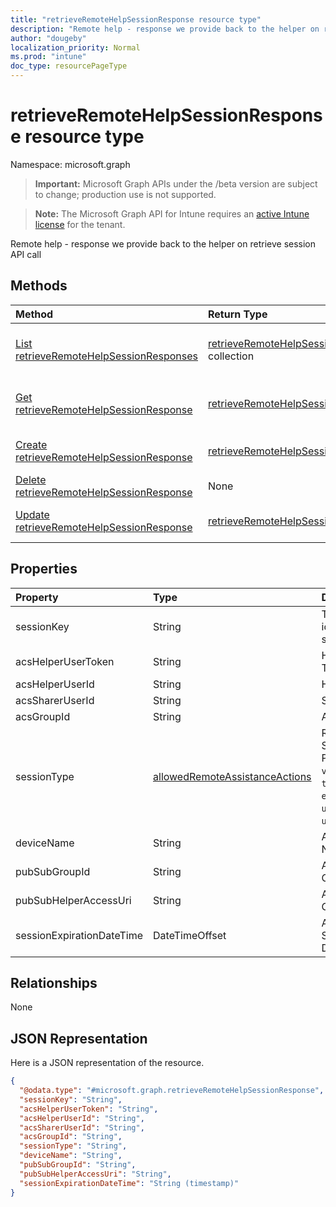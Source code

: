 ```yaml
---
title: "retrieveRemoteHelpSessionResponse resource type"
description: "Remote help - response we provide back to the helper on retrieve session API call"
author: "dougeby"
localization_priority: Normal
ms.prod: "intune"
doc_type: resourcePageType
---
```


# retrieveRemoteHelpSessionResponse resource type

Namespace: microsoft.graph

> **Important:** Microsoft Graph APIs under the /beta version are subject to change; production use is not supported.

> **Note:** The Microsoft Graph API for Intune requires an [active Intune license](https://go.microsoft.com/fwlink/?linkid=839381) for the tenant.

Remote help - response we provide back to the helper on retrieve session API call

## Methods
|Method|Return Type|Description|
|:---|:---|:---|
|[List retrieveRemoteHelpSessionResponses](../api/intune-remoteassistance-retrieveremotehelpsessionresponse-list.md)|[retrieveRemoteHelpSessionResponse](../resources/intune-remoteassistance-retrieveremotehelpsessionresponse.md) collection|List properties and relationships of the [retrieveRemoteHelpSessionResponse](../resources/intune-remoteassistance-retrieveremotehelpsessionresponse.md) objects.|
|[Get retrieveRemoteHelpSessionResponse](../api/intune-remoteassistance-retrieveremotehelpsessionresponse-get.md)|[retrieveRemoteHelpSessionResponse](../resources/intune-remoteassistance-retrieveremotehelpsessionresponse.md)|Read properties and relationships of the [retrieveRemoteHelpSessionResponse](../resources/intune-remoteassistance-retrieveremotehelpsessionresponse.md) object.|
|[Create retrieveRemoteHelpSessionResponse](../api/intune-remoteassistance-retrieveremotehelpsessionresponse-create.md)|[retrieveRemoteHelpSessionResponse](../resources/intune-remoteassistance-retrieveremotehelpsessionresponse.md)|Create a new [retrieveRemoteHelpSessionResponse](../resources/intune-remoteassistance-retrieveremotehelpsessionresponse.md) object.|
|[Delete retrieveRemoteHelpSessionResponse](../api/intune-remoteassistance-retrieveremotehelpsessionresponse-delete.md)|None|Deletes a [retrieveRemoteHelpSessionResponse](../resources/intune-remoteassistance-retrieveremotehelpsessionresponse.md).|
|[Update retrieveRemoteHelpSessionResponse](../api/intune-remoteassistance-retrieveremotehelpsessionresponse-update.md)|[retrieveRemoteHelpSessionResponse](../resources/intune-remoteassistance-retrieveremotehelpsessionresponse.md)|Update the properties of a [retrieveRemoteHelpSessionResponse](../resources/intune-remoteassistance-retrieveremotehelpsessionresponse.md) object.|

## Properties
|Property|Type|Description|
|:---|:---|:---|
|sessionKey|String|The unique identifier for a session|
|acsHelperUserToken|String|Helper ACS User Token|
|acsHelperUserId|String|Helper ACS User Id|
|acsSharerUserId|String|Sharer ACS User Id|
|acsGroupId|String|ACS Group Id|
|sessionType|[allowedRemoteAssistanceActions](../resources/intune-remoteassistance-allowedremoteassistanceactions.md)|Remote Help Session Type. Possible values are: `viewScreen`, `takeFullControl`, `elevation`, `unattended`, `unknownFutureValue`.|
|deviceName|String|Android Device Name|
|pubSubGroupId|String|Azure Pubsub Group Id|
|pubSubHelperAccessUri|String|Azure Pubsub Group Id|
|sessionExpirationDateTime|DateTimeOffset|Azure Pubsub Session Expiration Date Time.|

## Relationships
None

## JSON Representation
Here is a JSON representation of the resource.
<!-- {
  "blockType": "resource",
  "keyProperty": "id",
  "@odata.type": "microsoft.graph.retrieveRemoteHelpSessionResponse"
}
-->
``` json
{
  "@odata.type": "#microsoft.graph.retrieveRemoteHelpSessionResponse",
  "sessionKey": "String",
  "acsHelperUserToken": "String",
  "acsHelperUserId": "String",
  "acsSharerUserId": "String",
  "acsGroupId": "String",
  "sessionType": "String",
  "deviceName": "String",
  "pubSubGroupId": "String",
  "pubSubHelperAccessUri": "String",
  "sessionExpirationDateTime": "String (timestamp)"
}
```




